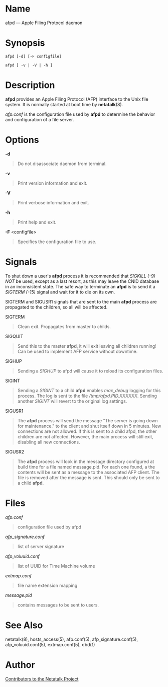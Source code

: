 # Name

afpd — Apple Filing Protocol daemon

# Synopsis

`afpd [-d] [-F configfile]`

`afpd [ -v | -V | -h ]`

# Description

**afpd** provides an Apple Filing Protocol (AFP) interface to the Unix
file system. It is normally started at boot time by **netatalk**(8).

*afp.conf* is the configuration file used by **afpd** to determine the
behavior and configuration of a file server.

# Options

**-d**

> Do not disassociate daemon from terminal.

**-v**

> Print version information and exit.

**-V**

> Print verbose information and exit.

**-h**

> Print help and exit.

**-F** <configfile\>

> Specifies the configuration file to use.

# Signals

To shut down a user's **afpd** process it is recommended that
*SIGKILL (-9)* *NOT* be used, except as a last resort, as this may leave
the CNID database in an inconsistent state. The safe way to terminate an
**afpd** is to send it a *SIGTERM (-15)* signal and wait for it to die on
its own.

SIGTERM and SIGUSR1 signals that are sent to the main **afpd** process are
propagated to the children, so all will be affected.

SIGTERM

> Clean exit. Propagates from master to childs.

SIGQUIT

> Send this to the master **afpd**, it will exit leaving all children
running! Can be used to implement AFP service without downtime.

SIGHUP

> Sending a *SIGHUP* to afpd will cause it to reload its configuration
files.

SIGINT

> Sending a *SIGINT* to a child **afpd** enables *max_debug* logging for
this process. The log is sent to the file */tmp/afpd.PID.XXXXXX*.
Sending another *SIGINT* will revert to the original log settings.

SIGUSR1

> The **afpd** process will send the message "The server is going down for
maintenance." to the client and shut itself down in 5 minutes. New
connections are not allowed. If this is sent to a child afpd, the other
children are not affected. However, the main process will still exit,
disabling all new connections.

SIGUSR2

> The **afpd** process will look in the message directory configured at
build time for a file named message.pid. For each one found, a the
contents will be sent as a message to the associated AFP client. The
file is removed after the message is sent. This should only be sent to a
child **afpd**.

# Files

*afp.conf*

> configuration file used by afpd

*afp_signature.conf*

> list of server signature

*afp_voluuid.conf*

> list of UUID for Time Machine volume

*extmap.conf*

> file name extension mapping

*message.pid*

> contains messages to be sent to users.

# See Also

netatalk(8), hosts_access(5), afp.conf(5),
afp_signature.conf(5), afp_voluuid.conf(5), extmap.conf(5),
dbd(1)

# Author

[Contributors to the Netatalk Project](https://netatalk.io/contributors)
